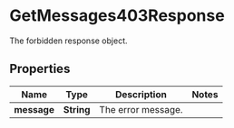 

# GetMessages403Response

The forbidden response object.

## Properties

| Name | Type | Description | Notes |
|------------ | ------------- | ------------- | -------------|
|**message** | **String** | The error message. |  |




